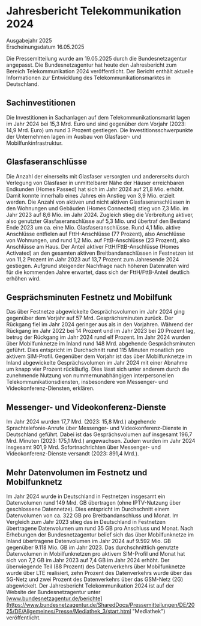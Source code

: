 

#  Jah­res­be­richt Te­le­kom­mu­ni­ka­ti­on 2024 
Ausgabejahr 2025  
Erscheinungsdatum 16.05.2025  

Die Pressemitteilung wurde am 19.05.2025 durch die Bundesnetzagentur angepasst.
Die Bundesnetzagentur hat heute den Jahresbericht zum Bereich Telekommunikation 2024 veröffentlicht. Der Bericht enthält aktuelle Informationen zur Entwicklung des Telekommunikationsmarktes in Deutschland.
## Sachinvestitionen
Die Investitionen in Sachanlagen auf dem Telekommunikationsmarkt lagen im Jahr 2024 bei 15,3 Mrd. Euro und sind gegenüber dem Vorjahr (2023: 14,9 Mrd. Euro) um rund 3 Prozent gestiegen. Die Investitionsschwerpunkte der Unternehmen lagen im Ausbau von Glasfaser- und Mobilfunkinfrastruktur.
## Glasfaseranschlüsse
Die Anzahl der einerseits mit Glasfaser versorgten und andererseits durch Verlegung von Glasfaser in unmittelbarer Nähe der Häuser erreichbaren Endkunden (Homes Passed) hat sich im Jahr 2024 auf 21,8 Mio. erhöht. Damit konnte innerhalb eines Jahres ein Anstieg von 3,9 Mio. erzielt werden. Die Anzahl von aktiven und nicht aktiven Glasfaseranschlüssen in den Wohnungen und Gebäuden (Homes Connected) stieg von 7,3 Mio. im Jahr 2023 auf 8,6 Mio. im Jahr 2024. Zugleich stieg die Verbreitung aktiver, also genutzter Glasfaseranschlüsse auf 5,3 Mio. und übertraf den Bestand Ende 2023 um ca. eine Mio. Glasfaseranschlüsse. Rund 4,1 Mio. aktive Anschlüsse entfielen auf FttH-Anschlüsse (77 Prozent), also Anschlüsse von Wohnungen, und rund 1,2 Mio. auf FttB-Anschlüsse (23 Prozent), also Anschlüsse am Haus. Der Anteil aktiver FttH/FttB-Anschlüsse (Homes Activated) an den gesamten aktiven Breitbandanschlüssen in Festnetzen ist von 11,2 Prozent im Jahr 2023 auf 13,7 Prozent zum Jahresende 2024 gestiegen. Aufgrund steigender Nachfrage nach höheren Datenraten wird für die kommenden Jahre erwartet, dass sich der FttH/FttB-Anteil deutlich erhöhen wird.
## Gesprächsminuten Festnetz und Mobilfunk
Das über Festnetze abgewickelte Gesprächsvolumen im Jahr 2024 ging gegenüber dem Vorjahr auf 57 Mrd. Gesprächsminuten zurück. Der Rückgang fiel im Jahr 2024 geringer aus als in den Vorjahren. Während der Rückgang im Jahr 2022 bei 14 Prozent und im Jahr 2023 bei 20 Prozent lag, betrug der Rückgang im Jahr 2024 rund elf Prozent.
Im Jahr 2024 wurden über Mobilfunknetze im Inland rund 148 Mrd. abgehende Gesprächsminuten geführt. Dies entspricht im Durchschnitt rund 115 Minuten monatlich pro aktivem SIM-Profil. Gegenüber dem Vorjahr ist das über Mobilfunknetze im Inland abgewickelte Gesprächsvolumen im Jahr 2024 mit einer Abnahme um knapp vier Prozent rückläufig. Dies lässt sich unter anderem durch die zunehmende Nutzung von nummernunabhängigen interpersonellen Telekommunikationsdiensten, insbesondere von Messenger- und Videokonferenz-Diensten, erklären.
## Messenger- und Videokonferenz-Dienste
Im Jahr 2024 wurden 17,7 Mrd. (2023: 15,8 Mrd.) abgehende Sprachtelefonie-Anrufe über Messenger- und Videokonferenz-Dienste in Deutschland geführt. Dabei ist das Gesprächsvolumen auf insgesamt 196,7 Mrd. Minuten (2023: 175,1 Mrd.) angewachsen. Zudem wurden im Jahr 2024 insgesamt 901,9 Mrd. Sofortnachrichten über Messenger- und Videokonferenz-Dienste versandt (2023: 891,4 Mrd.).
## Mehr Datenvolumen im Festnetz und Mobilfunknetz
Im Jahr 2024 wurde in Deutschland in Festnetzen insgesamt ein Datenvolumen rund 149 Mrd. GB übertragen (ohne IPTV-Nutzung über geschlossene Datennetze). Dies entspricht im Durchschnitt einem Datenvolumen von ca. 322 GB pro Breitbandanschluss und Monat. Im Vergleich zum Jahr 2023 stieg das in Deutschland in Festnetzen übertragene Datenvolumen um rund 35 GB pro Anschluss und Monat.
Nach Erhebungen der Bundesnetzagentur belief sich das über Mobilfunknetze im Inland übertragene Datenvolumen im Jahr 2024 auf 9.592 Mio. GB gegenüber 9.118 Mio. GB im Jahr 2023. Das durchschnittlich genutzte Datenvolumen in Mobilfunknetzen pro aktivem SIM-Profil und Monat hat sich von 7,2 GB im Jahr 2023 auf 7,4 GB im Jahr 2024 erhöht. Der überwiegende Teil (88 Prozent) des Datenverkehrs über Mobilfunknetze wurde über LTE realisiert, zehn Prozent des Datenverkehrs wurde über das 5G-Netz und zwei Prozent des Datenverkehrs über das GSM-Netz (2G) abgewickelt.
Der Jahresbericht Telekommunikation 2024 ist auf der Website der Bundesnetzagentur unter [www.bundesnetzagentur.de/berichte](https://www.bundesnetzagentur.de/SharedDocs/Pressemitteilungen/DE/2025/DE/Allgemeines/Presse/Mediathek_3/start.html "Mediathek") veröffentlicht.